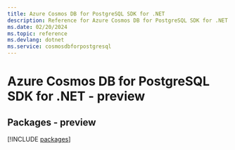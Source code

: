 ```yaml
---
title: Azure Cosmos DB for PostgreSQL SDK for .NET
description: Reference for Azure Cosmos DB for PostgreSQL SDK for .NET
ms.date: 02/20/2024
ms.topic: reference
ms.devlang: dotnet
ms.service: cosmosdbforpostgresql
---
```

# Azure Cosmos DB for PostgreSQL SDK for .NET - preview
## Packages - preview
[!INCLUDE [packages](cosmos-db-for-postgresql-index.md)]